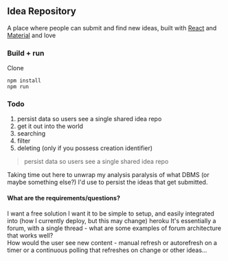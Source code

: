 ## Idea Repository

A place where people can submit and find new ideas, built with [React](https://reactjs.org/) and [Material](https://material-ui.com/) and love

### Build + run

Clone

	npm install
	npm run

### Todo

1. persist data so users see a single shared idea repo
2. get it out into the world
5. searching
6. filter
7. deleting (only if you possess creation identifier)

> persist data so users see a single shared idea repo

Taking time out here to unwrap my analysis paralysis of what DBMS (or maybe something else?) I'd use to persist the ideas that get submitted. 

#### What are the requirements/questions?

I want a free solution
I want it to be simple to setup, and easily integrated into (how I currently deploy, but this may change) heroku
It's essentially a forum, with a single thread - what are some examples of forum architecture that works well?  
How would the user see new content - manual refresh or autorefresh on a timer or a continuous polling that refreshes on change or other ideas...


